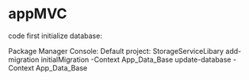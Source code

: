 # appMVC

code first initialize database:

Package Manager Console:
Default project: StorageServiceLibary
add-migration initialMigration -Context App_Data_Base
update-database -Context App_Data_Base

